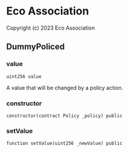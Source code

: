 # Eco Association
Copyright (c) 2023 Eco Association

## DummyPoliced

### value

```solidity
uint256 value
```

A value that will be changed by a policy action.

### constructor

```solidity
constructor(contract Policy _policy) public
```

### setValue

```solidity
function setValue(uint256 _newValue) public
```

